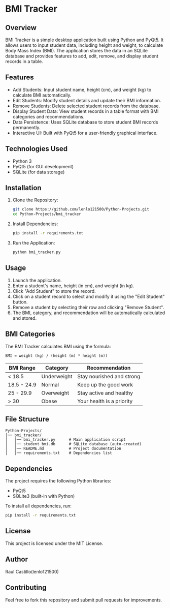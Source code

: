 # BMI Tracker

## Overview

BMI Tracker is a simple desktop application built using Python and PyQt5. It allows users to input student data, including height and weight, to calculate Body Mass Index (BMI). The application stores the data in an SQLite database and provides features to add, edit, remove, and display student records in a table.

## Features

- Add Students: Input student name, height (cm), and weight (kg) to calculate BMI automatically.
- Edit Students: Modify student details and update their BMI information.
- Remove Students: Delete selected student records from the database.
- Display Student Data: View student records in a table format with BMI categories and recommendations.
- Data Persistence: Uses SQLite database to store student BMI records permanently.
- Interactive UI: Built with PyQt5 for a user-friendly graphical interface.

## Technologies Used

- Python 3
- PyQt5 (for GUI development)
- SQLite (for data storage)

## Installation

1. Clone the Repository:
   ```bash
   git clone https://github.com/lenlo121500/Python-Projects.git
   cd Python-Projects/bmi_tracker
   ```
2. Install Dependencies:
   ```bash
   pip install -r requirements.txt
   ```
3. Run the Application:
   ```bash
   python bmi_tracker.py
   ```

## Usage

1. Launch the application.
2. Enter a student's name, height (in cm), and weight (in kg).
3. Click "Add Student" to store the record.
4. Click on a student record to select and modify it using the "Edit Student" button.
5. Remove a student by selecting their row and clicking "Remove Student".
6. The BMI, category, and recommendation will be automatically calculated and stored.

## BMI Categories

The BMI Tracker calculates BMI using the formula:

```
BMI = weight (kg) / (height (m) * height (m))
```

| BMI Range   | Category    | Recommendation            |
| ----------- | ----------- | ------------------------- |
| < 18.5      | Underweight | Stay nourished and strong |
| 18.5 - 24.9 | Normal      | Keep up the good work     |
| 25 - 29.9   | Overweight  | Stay active and healthy   |
| > 30        | Obese       | Your health is a priority |

## File Structure

```
Python-Projects/
│── bmi_tracker/
│   │── bmi_tracker.py      # Main application script
│   │── student_bmi.db      # SQLite database (auto-created)
│   │── README.md           # Project documentation
│   │── requirements.txt    # Dependencies list
```

## Dependencies

The project requires the following Python libraries:

- PyQt5
- SQLite3 (built-in with Python)

To install all dependencies, run:

```bash
pip install -r requirements.txt
```

## License

This project is licensed under the MIT License.

## Author

Raul Castillo(lenlo121500)

## Contributing

Feel free to fork this repository and submit pull requests for improvements.
